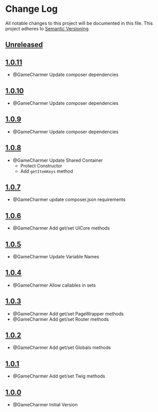 # Change Log
All notable changes to this project will be documented in this file.
This project adheres to [Semantic Versioning](http://semver.org/).

## [Unreleased](https://github.com/KongHack/Container)



## [1.0.11](https://github.com/KongHack/Container/releases/tag/1.0.11)
- @GameCharmer Update composer dependencies



## [1.0.10](https://github.com/KongHack/Container/releases/tag/1.0.10)
- @GameCharmer Update composer dependencies



## [1.0.9](https://github.com/KongHack/Container/releases/tag/1.0.9)
- @GameCharmer Update composer dependencies



## [1.0.8](https://github.com/KongHack/Container/releases/tag/1.0.8)
- @GameCharmer Update Shared Container
  - Protect Constructor
  - Add `getItemKeys` method



## [1.0.7](https://github.com/KongHack/Container/releases/tag/1.0.7)
- @GameCharmer update composer.json requirements



## [1.0.6](https://github.com/KongHack/Container/releases/tag/1.0.6)
- @GameCharmer Add get/set UICore methods



## [1.0.5](https://github.com/KongHack/Container/releases/tag/1.0.5)
- @GameCharmer Update Variable Names



## [1.0.4](https://github.com/KongHack/Container/releases/tag/1.0.4)
- @GameCharmer Allow callables in sets



## [1.0.3](https://github.com/KongHack/Container/releases/tag/1.0.3)
- @GameCharmer Add get/set PageWrapper methods
- @GameCharmer Add get/set Router methods



## [1.0.2](https://github.com/KongHack/Container/releases/tag/1.0.2)
- @GameCharmer Add get/set Globals methods



## [1.0.1](https://github.com/KongHack/Container/releases/tag/1.0.1)
- @GameCharmer Add get/set Twig methods



## [1.0.0](https://github.com/KongHack/Container/releases/tag/1.0.0)
- @GameCharmer Initial Version


